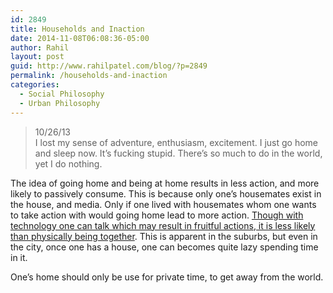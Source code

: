 ```yaml
---
id: 2849
title: Households and Inaction
date: 2014-11-08T06:08:36-05:00
author: Rahil
layout: post
guid: http://www.rahilpatel.com/blog/?p=2849
permalink: /households-and-inaction
categories:
  - Social Philosophy
  - Urban Philosophy
---
```

> 10/26/13  
> I lost my sense of adventure, enthusiasm, excitement. I just go home and sleep now. It&#8217;s fucking stupid. There&#8217;s so much to do in the world, yet I do nothing.

The idea of going home and being at home results in less action, and more likely to passively consume. This is because only one&#8217;s housemates exist in the house, and media. Only if one lived with housemates whom one wants to take action with would going home lead to more action. [Though with technology one can talk which may result in fruitful actions, it is less likely than physically being together](http://www.rahilpatel.com/blog/experience-and-action). This is apparent in the suburbs, but even in the city, once one has a house, one can becomes quite lazy spending time in it.

One&#8217;s home should only be use for private time, to get away from the world.